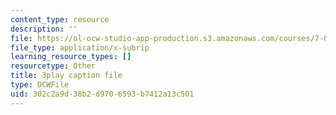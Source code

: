 ```yaml
---
content_type: resource
description: ''
file: https://ol-ocw-studio-app-production.s3.amazonaws.com/courses/7-016-introductory-biology-fall-2018/302c2a9d38b2d9706593b7412a13c501_s1MoBTEcVYY.srt
file_type: application/x-subrip
learning_resource_types: []
resourcetype: Other
title: 3play caption file
type: OCWFile
uid: 302c2a9d-38b2-d970-6593-b7412a13c501
---
```

